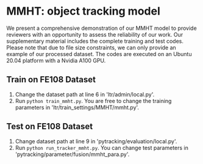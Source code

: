 # MMHT: object tracking model
We present a comprehensive demonstration of our MMHT model to provide reviewers with an opportunity to assess the reliability of our work. Our supplementary material includes the complete training and test codes. Please note that due to file size constraints, we can only provide an example of our processed dataset. The codes are executed on an Ubuntu 20.04 platform with a Nvidia A100 GPU.



##  Train on FE108 Dataset
1. Change the dataset path at line 6 in 'ltr/admin/local.py'. 
2. Run ``` python train_mmht.py ```. You are free to change the training parameters in 'ltr/train_settings/MMHT/mmht.py'. 


##  Test on FE108 Dataset
1. Change dataset path at line 9 in 'pytracking/evaluation/local.py'.
2. Run ``` python run_tracker_mmht.py ```. You can change test parameters in 'pytracking/parameter/fusion/mmht_para.py'. 

